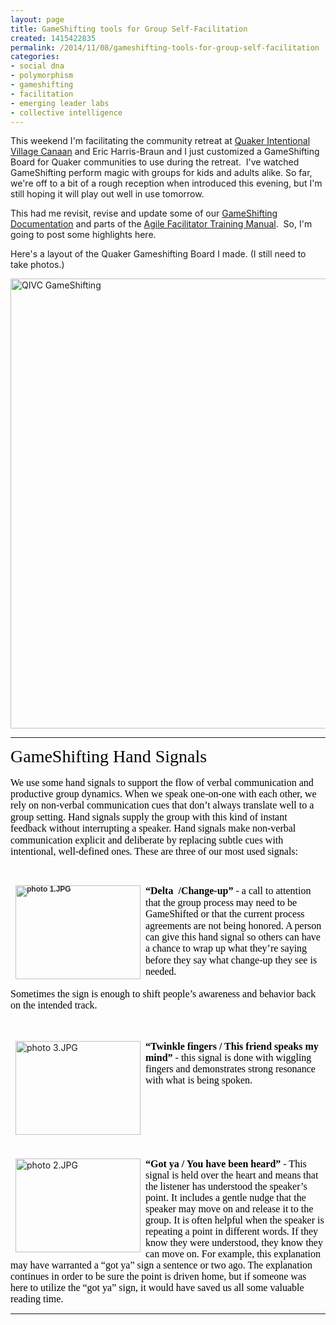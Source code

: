 ```yaml
---
layout: page
title: GameShifting tools for Group Self-Facilitation
created: 1415422835
permalink: /2014/11/08/gameshifting-tools-for-group-self-facilitation
categories:
- social dna
- polymorphism
- gameshifting
- facilitation
- emerging leader labs
- collective intelligence
---
```

<p>This weekend I'm facilitating the community retreat at <a href="http://qivc.org">Quaker Intentional Village Canaan</a>&nbsp;and&nbsp;Eric Harris-Braun and I just customized a GameShifting Board for Quaker communities to use during the retreat. &nbsp;I've watched GameShifting perform magic with groups for kids and adults alike. So far, we're off to a bit of a rough reception when introduced this evening, but I'm still hoping it will play out well in use tomorrow.</p><p>This had me revisit, revise and update some of our <a href="http://emergingleaderlabs.org/gameshifting_overview">GameShifting Documentation</a> and parts of the <a href="https://docs.google.com/document/d/154MtuLzO6DKBNr_NQZTRFZRhqu4aZ7KxDWRCvt0rLSQ/edit?usp=sharing">Agile Facilitator Training Manual</a>. &nbsp;So, I'm going to post some highlights here.</p><p>Here's a layout of the Quaker Gameshifting Board I made. (I still need to take photos.)</p><p><img alt="QIVC GameShifting" src="http://emergingleaderlabs.org/files/QIVC_GameShifting_Board-original-50964.png" style="width: 720px;"></p><hr><p dir="ltr" style="line-height:1.15;margin-top:0pt;margin-bottom:0pt;"><span id="docs-internal-guid-5ad0f845-8dbd-ad02-95ff-5fa221543405"><span style="font-size: 28px; font-family: 'Trebuchet MS'; color: rgb(0, 0, 0); vertical-align: baseline; white-space: pre-wrap; background-color: transparent;">GameShifting Hand Signals</span></span></p><p dir="ltr" style="line-height:1.15;margin-top:0pt;margin-bottom:0pt;">&nbsp;</p><p dir="ltr" style="line-height:1.15;margin-top:0pt;margin-bottom:0pt;"><span id="docs-internal-guid-5ad0f845-8dbd-ad02-95ff-5fa221543405"><span style="font-size: 16px; font-family: 'Trebuchet MS'; color: rgb(0, 0, 0); vertical-align: baseline; white-space: pre-wrap; background-color: transparent;">We use some hand signals to support the flow of verbal communication and productive group dynamics. When we speak one-on-one with each other, we rely on non-verbal communication cues that don’t always translate well to a group setting. Hand signals supply the group with this kind of instant feedback without interrupting a speaker. Hand signals make non-verbal communication explicit and deliberate by replacing subtle cues with intentional, well-defined ones. These are three of our most used signals:</span></span></p><p>&nbsp;</p><p dir="ltr" style="line-height:1.15;margin-top:0pt;margin-bottom:0pt;"><span id="docs-internal-guid-5ad0f845-8dbd-ad02-95ff-5fa221543405"><span style="font-size: 16px; font-family: 'Trebuchet MS'; color: rgb(0, 0, 0); font-weight: bold; vertical-align: baseline; white-space: pre-wrap; background-color: transparent;"><img alt="photo 1.JPG" src="https://lh3.googleusercontent.com/paKimTTucdIUKURxHcGN59mhCJiNpoZt-_1fTXW6orGKPP0PHjA884V7tB4W4YUyzv0OZeGtFeG_-ADpDRxHGvewwQrdAv18oQhPjjOHQItRNIBp2p8d9imJ5EljwSMEng" style="color: rgb(46, 47, 45); font-family: Arial, Helvetica, sans-serif; font-size: 12px; line-height: 9.19999980926514px; border: none; transform: rotate(0rad); -webkit-transform: rotate(0rad); height: 150px; width: 200px; float: left; margin-left: 8px; margin-right: 8px;">“Delta &nbsp;/Change-up” </span><span style="font-size: 16px; font-family: 'Trebuchet MS'; color: rgb(0, 0, 0); vertical-align: baseline; white-space: pre-wrap; background-color: transparent;">- a call to attention that the group process may need to be GameShifted or that the current process agreements are not being honored. A person can give this hand signal so others can have a chance to wrap up what they’re saying before they say what change-up they see is needed.</span></span></p><div dir="ltr" style="margin-left:0pt;"><br><span style="color: rgb(0, 0, 0); font-family: 'Trebuchet MS'; font-size: 16px; white-space: pre-wrap; line-height: 1.15; background-color: transparent;">Sometimes the sign is enough to shift people’s awareness and behavior back on the intended track. </span></div><p><br><br><span id="docs-internal-guid-5ad0f845-8dbd-ad02-95ff-5fa221543405"><img alt="photo 3.JPG" src="https://lh6.googleusercontent.com/71nKNVrMaqfP2816tgaPI4j4sWgFb9XOZtwa6KSkcEjUxAcugMWaFg_6dVBKJVV4MXth4GwgyP5YCS1RXtiNzKjFUwMtyn0BLn9Dn1KxNfzY9EjeGs7XL-Sw4t56iijtYA" style="border: none; transform: rotate(0rad); -webkit-transform: rotate(0rad); float: left; height: 150px; width: 200px; margin-left: 8px; margin-right: 8px;"><span style="font-size: 16px; font-family: 'Trebuchet MS'; color: rgb(0, 0, 0); font-weight: bold; vertical-align: baseline; white-space: pre-wrap; background-color: transparent;">“Twinkle fingers / This friend speaks my mind” </span><span style="font-size: 16px; font-family: 'Trebuchet MS'; color: rgb(0, 0, 0); vertical-align: baseline; white-space: pre-wrap; background-color: transparent;">- this signal is done with wiggling fingers and demonstrates strong resonance with what is being spoken.</span></span></p><p><br><br><br><br><br><br><span id="docs-internal-guid-5ad0f845-8dbd-ad02-95ff-5fa221543405"><img alt="photo 2.JPG" src="https://lh4.googleusercontent.com/RXjPOLsMF70ktB_FR-f_Vt8OA0I-wvSgtBSTCizpMu33Mced89GAWDx-0XcOCVs4J-CZQAX7miW_5lge4w82SuPz4P1ylm7cpj_IEFNLr1d0UsA-NeR-gpWo0S0Ox7OkrA" style="border: none; transform: rotate(0rad); -webkit-transform: rotate(0rad); margin-left: 8px; margin-right: 8px; float: left; height: 150px; width: 200px;"><span style="font-size: 16px; font-family: 'Trebuchet MS'; color: rgb(0, 0, 0); font-weight: bold; vertical-align: baseline; white-space: pre-wrap; background-color: transparent;">“Got ya / You have been heard”</span><span style="font-size: 16px; font-family: 'Trebuchet MS'; color: rgb(0, 0, 0); vertical-align: baseline; white-space: pre-wrap; background-color: transparent;"> - This signal is held over the heart and means that the listener has understood the speaker’s point. It includes a gentle nudge that the speaker may move on and release it to the group. It is often helpful when the speaker is repeating a point in different words. If they know they were understood, they know they can move on. For example, this explanation may have warranted a “got ya” sign a sentence or two ago. The explanation continues in order to be sure the point is driven home, but if someone was here to utilize the “got ya” sign, it would have saved us all some valuable reading time.</span></span></p><hr><p>&nbsp;</p>
